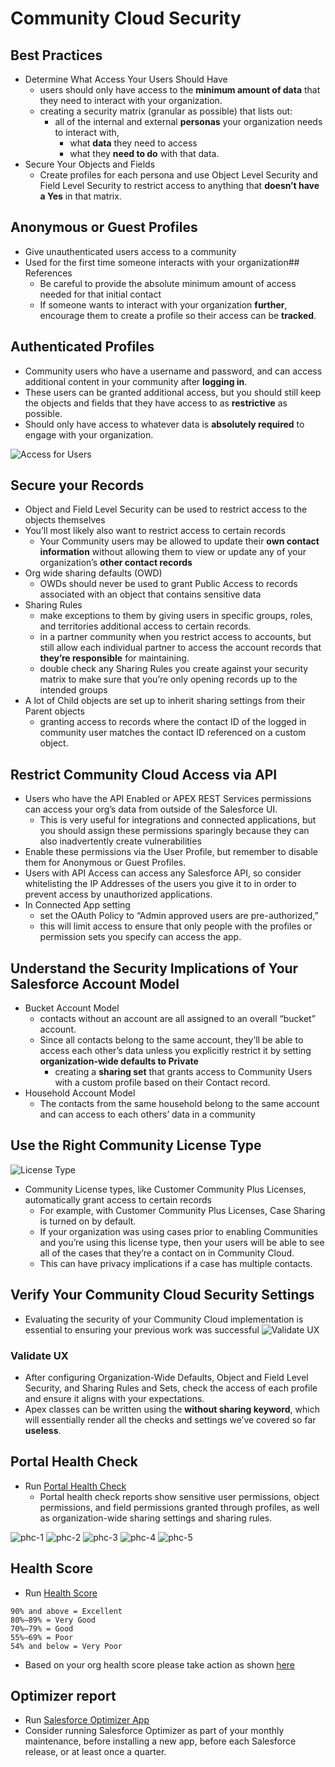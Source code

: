 # Community Cloud Security


## Best Practices
- Determine What Access Your Users Should Have
    - users should only have access to the **minimum amount of data** that they need to interact with your organization.
    - creating a security matrix (granular as possible) that lists out:
        -  all of the internal and external **personas** your organization needs to interact with, 
            - what **data** they need to access 
            -  what they **need to do** with that data. 
- Secure Your Objects and Fields
    - Create profiles for each persona and use Object Level Security and Field Level Security to restrict access to anything that **doesn’t have a Yes** in that matrix.

## Anonymous or Guest Profiles
- Give unauthenticated users access to a community
- Used for the first time someone interacts with your organization## References
    - Be careful to provide the absolute minimum amount of access needed for that initial contact
    - If someone wants to interact with your organization **further**, encourage them to create a profile so their access can be **tracked**.

## Authenticated Profiles
- Community users who have a username and password, and can access additional content in your community after **logging in**.
- These users can be granted additional access, but you should still keep the objects and fields that they have access to as **restrictive** as possible. 
- Should only have access to whatever data is **absolutely required** to engage with your organization.

![Access for Users](https://www.salesforce.org/wp-content/uploads/2019/05/Access-for-users.jpg)

## Secure your Records
- Object and Field Level Security can be used to restrict access to the objects themselves
- You’ll most likely also want to restrict access to certain records
    - Your Community users may be allowed to update their **own contact information** without allowing them to view or update any of your organization’s **other contact records**
- Org wide sharing defaults (OWD)
    - OWDs should never be used to grant Public Access to records associated with an object that contains sensitive data
-  Sharing Rules 
    - make exceptions to them by giving users in specific groups, roles, and territories additional access to certain records.
    - in a partner community when you restrict access to accounts, but still allow each individual partner to access the account records that **they’re responsible** for maintaining.
    - double check any Sharing Rules you create against your security matrix to make sure that you’re only opening records up to the intended groups
- A lot of Child objects are set up to inherit sharing settings from their Parent objects
    -  granting access to records where the contact ID of the logged in community user matches the contact ID referenced on a custom object. 


## Restrict Community Cloud Access via API
- Users who have the API Enabled or APEX REST Services permissions can access your org’s data from outside of the Salesforce UI.
    - This is very useful for integrations and connected applications, but you should assign these permissions sparingly because they can also inadvertently create vulnerabilities
- Enable these permissions via the User Profile, but remember to disable them for Anonymous or Guest Profiles.
- Users with API Access can access any Salesforce API, so consider whitelisting the IP Addresses of the users you give it to in order to prevent access by unauthorized applications.
- In Connected App setting 
    - set the OAuth Policy to “Admin approved users are pre-authorized,”
    - this will limit access to ensure that only people with the profiles or permission sets you specify can access the app.

## Understand the Security Implications of Your Salesforce Account Model
- Bucket Account Model
    - contacts without an account are all assigned to an overall “bucket” account.
    - Since all contacts belong to the same account, they’ll be able to access each other’s data unless you explicitly restrict it by setting **organization-wide defaults to Private** 
        -  creating a **sharing set** that grants access to Community Users with a custom profile based on their Contact record.
- Household Account Model
    -  The contacts from the same household belong to the same account and can access to each others’ data in a community

## Use the Right Community License Type
![License Type](https://res.cloudinary.com/hy4kyit2a/f_auto,fl_lossy,q_70/learn/modules/community_rollout_impl/community_rollout_impl_sharing/images/8bebef459caf9be2a38e32a1f85ab5ed_community_licenses.png)
- Community License types, like Customer Community Plus Licenses, automatically grant access to certain records
    - For example, with Customer Community Plus Licenses, Case Sharing is turned on by default. 
    - If your organization was using cases prior to enabling Communities and you’re using this license type, then your users will be able to see all of the cases that they’re a contact on in Community Cloud. 
    - This can have privacy implications if a case has multiple contacts.

## Verify Your Community Cloud Security Settings 
- Evaluating the security of your Community Cloud implementation is essential to ensuring your previous work was successful
![Validate UX](https://miro.medium.com/max/652/0*mF7FCqAmhSDfLD0a.png)
### Validate UX
- After configuring Organization-Wide Defaults, Object and Field Level Security, and Sharing Rules and Sets, check the access of each profile and ensure it aligns with your expectations.
- Apex classes can be written using the **without sharing keyword**, which will essentially render all the checks and settings we’ve covered so far **useless**.   

## Portal Health Check
- Run [Portal Health Check](https://help.salesforce.com/articleView?id=security_phc_overview.htm&type=5)
    - Portal health check reports show sensitive user permissions, object permissions, and field permissions granted through profiles, as well as organization-wide sharing settings and sharing rules. 

![phc-1](img/phc-1.png)
![phc-2](img/phc-2.png)
![phc-3](img/phc-3.png)
![phc-4](img/phc-4.png)
![phc-5](img/phc-5.png)

## Health Score
- Run [Health Score](https://help.salesforce.com/articleView?id=security_health_check.htm&type=5)
```
90% and above = Excellent
80%–89% = Very Good
70%–79% = Good
55%–69% = Poor
54% and below = Very Poor
```
- Based on your org health score please take action as shown [here](https://help.salesforce.com/articleView?id=security_health_check_score.htm&type=5)

## Optimizer report
- Run [Salesforce Optimizer App](https://help.salesforce.com/articleView?id=optimizer_kick_off.htm&type=5) 
- Consider running Salesforce Optimizer as part of your monthly maintenance, before installing a new app, before each Salesforce release, or at least once a quarter. 

